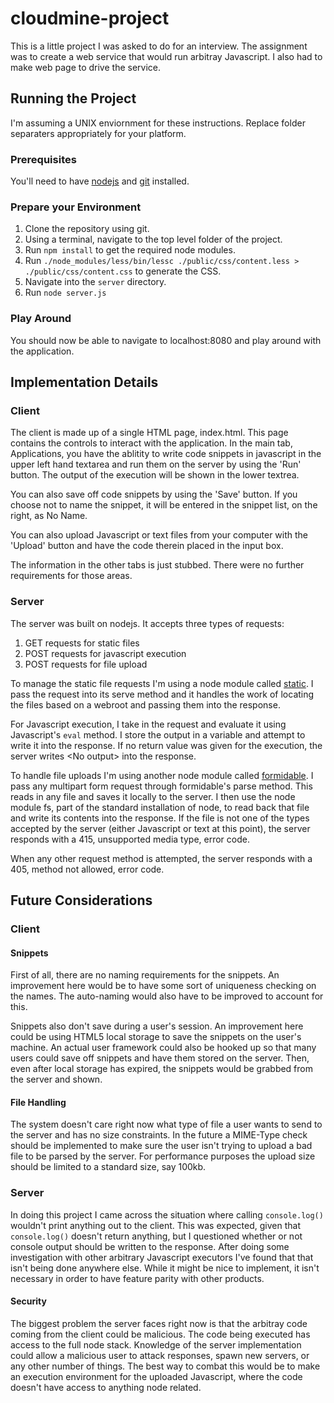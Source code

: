# cloudmine-project #
This is a little project I was asked to do for an interview. The assignment was to create a web service that would run arbitray Javascript. I also had to make web page to drive the service.

## Running the Project ##
I'm assuming a UNIX enviornment for these instructions. Replace folder separaters appropriately for your platform.

### Prerequisites ###
You'll need to have [nodejs](http://nodejs.org) and [git](http://git-scm.com/) installed.

### Prepare your Environment ###
1. Clone the repository using git.
2. Using a terminal, navigate to the top level folder of the project.
3. Run `npm install` to get the required node modules.
4. Run `./node_modules/less/bin/lessc ./public/css/content.less > ./public/css/content.css` to generate the CSS.
5. Navigate into the `server` directory.
6. Run `node server.js`

### Play Around ###
You should now be able to navigate to localhost:8080 and play around with the application.

## Implementation Details ##

### Client ###
The client is made up of a single HTML page, index.html. This page contains the controls to interact with the application. In the main tab, Applications, you have the ablitity to write code snippets in javascript in the upper left hand textarea and run them on the server by using the 'Run' button. The output of the execution will be shown in the lower textrea. 

You can also save off code snippets by using the 'Save' button. If you choose not to name the snippet, it will be entered in the snippet list, on the right, as No Name.

You can also upload Javascript or text files from your computer with the 'Upload' button and have the code therein placed in the input box.

The information in the other tabs is just stubbed. There were no further requirements for those areas.

### Server ###
The server was built on nodejs. It accepts three types of requests:

1. GET requests for static files
2. POST requests for javascript execution
3. POST requests for file upload

To manage the static file requests I'm using a node module called [static](https://github.com/cloudhead/node-static). I pass the request into its serve method and it handles the work of locating the files based on a webroot and passing them into the response.

For Javascript execution, I take in the request and evaluate it using Javascript's `eval` method. I store the output in a variable and attempt to write it into the response. If no return value was given for the execution, the server writes &lt;No output&gt; into the response.

To handle file uploads I'm using another node module called [formidable](https://github.com/felixge/node-formidable). I pass any multipart form request through formidable's parse method. This reads in any file and saves it locally to the server. I then use the node module fs, part of the standard installation of node, to read back that file and write its contents into the response. If the file is not one of the types accepted by the server (either Javascript or text at this point), the server responds with a 415, unsupported media type, error code.

When any other request method is attempted, the server responds with a 405, method not allowed, error code.

## Future Considerations ##

### Client ###

#### Snippets ####
First of all, there are no naming requirements for the snippets. An improvement here would be to have some sort of uniqueness checking on the names. The auto-naming would also have to be improved to account for this.

Snippets also don't save during a user's session. An improvement here could be using HTML5 local storage to save the snippets on the user's machine. An actual user framework could also be hooked up so that many users could save off snippets and have them stored on the server. Then, even after local storage has expired, the snippets would be grabbed from the server and shown.

#### File Handling ####
The system doesn't care right now what type of file a user wants to send to the server and has no size constraints. In the future a MIME-Type check should be implemented to make sure the user isn't trying to upload a bad file to be parsed by the server. For performance purposes the upload size should be limited to a standard size, say 100kb.

### Server ###
In doing this project I came across the situation where calling `console.log()` wouldn't print anything out to the client. This was expected, given that `console.log()` doesn't return anything, but I questioned whether or not console output should be written to the response. After doing some investigation with other arbitrary Javascript executors I've found that that isn't being done anywhere else. While it might be nice to implement, it isn't necessary in order to have feature parity with other products.

#### Security ####
The biggest problem the server faces right now is that the arbitray code coming from the client could be malicious. The code being executed has access to the full node stack. Knowledge of the server implementation could allow a malicious user to attack responses, spawn new servers, or any other number of things. The best way to combat this would be to make an execution environment for the uploaded Javascript, where the code doesn't have access to anything node related.